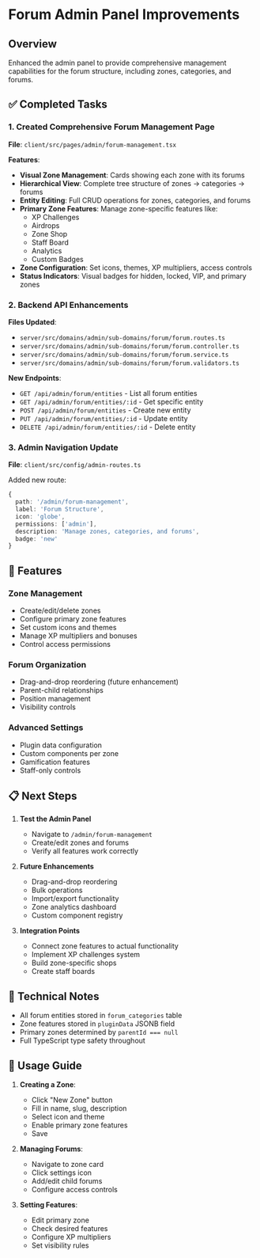 # Forum Admin Panel Improvements

## Overview
Enhanced the admin panel to provide comprehensive management capabilities for the forum structure, including zones, categories, and forums.

## ✅ Completed Tasks

### 1. Created Comprehensive Forum Management Page
**File**: `client/src/pages/admin/forum-management.tsx`

**Features**:
- **Visual Zone Management**: Cards showing each zone with its forums
- **Hierarchical View**: Complete tree structure of zones → categories → forums
- **Entity Editing**: Full CRUD operations for zones, categories, and forums
- **Primary Zone Features**: Manage zone-specific features like:
  - XP Challenges
  - Airdrops
  - Zone Shop
  - Staff Board
  - Analytics
  - Custom Badges
- **Zone Configuration**: Set icons, themes, XP multipliers, access controls
- **Status Indicators**: Visual badges for hidden, locked, VIP, and primary zones

### 2. Backend API Enhancements
**Files Updated**:
- `server/src/domains/admin/sub-domains/forum/forum.routes.ts`
- `server/src/domains/admin/sub-domains/forum/forum.controller.ts`
- `server/src/domains/admin/sub-domains/forum/forum.service.ts`
- `server/src/domains/admin/sub-domains/forum/forum.validators.ts`

**New Endpoints**:
- `GET /api/admin/forum/entities` - List all forum entities
- `GET /api/admin/forum/entities/:id` - Get specific entity
- `POST /api/admin/forum/entities` - Create new entity
- `PUT /api/admin/forum/entities/:id` - Update entity
- `DELETE /api/admin/forum/entities/:id` - Delete entity

### 3. Admin Navigation Update
**File**: `client/src/config/admin-routes.ts`

Added new route:
```typescript
{
  path: '/admin/forum-management',
  label: 'Forum Structure',
  icon: 'globe',
  permissions: ['admin'],
  description: 'Manage zones, categories, and forums',
  badge: 'new'
}
```

## 🚀 Features

### Zone Management
- Create/edit/delete zones
- Configure primary zone features
- Set custom icons and themes
- Manage XP multipliers and bonuses
- Control access permissions

### Forum Organization
- Drag-and-drop reordering (future enhancement)
- Parent-child relationships
- Position management
- Visibility controls

### Advanced Settings
- Plugin data configuration
- Custom components per zone
- Gamification features
- Staff-only controls

## 📋 Next Steps

1. **Test the Admin Panel**
   - Navigate to `/admin/forum-management`
   - Create/edit zones and forums
   - Verify all features work correctly

2. **Future Enhancements**
   - Drag-and-drop reordering
   - Bulk operations
   - Import/export functionality
   - Zone analytics dashboard
   - Custom component registry

3. **Integration Points**
   - Connect zone features to actual functionality
   - Implement XP challenges system
   - Build zone-specific shops
   - Create staff boards

## 🔧 Technical Notes

- All forum entities stored in `forum_categories` table
- Zone features stored in `pluginData` JSONB field
- Primary zones determined by `parentId === null`
- Full TypeScript type safety throughout

## 📝 Usage Guide

1. **Creating a Zone**:
   - Click "New Zone" button
   - Fill in name, slug, description
   - Select icon and theme
   - Enable primary zone features
   - Save

2. **Managing Forums**:
   - Navigate to zone card
   - Click settings icon
   - Add/edit child forums
   - Configure access controls

3. **Setting Features**:
   - Edit primary zone
   - Check desired features
   - Configure XP multipliers
   - Set visibility rules 